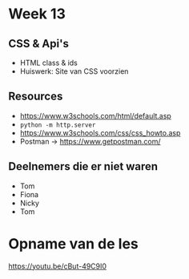 # Week 13

## CSS & Api's
- HTML class & ids
- Huiswerk: Site van CSS voorzien

## Resources
- https://www.w3schools.com/html/default.asp
- `python -m http.server`
- https://www.w3schools.com/css/css_howto.asp
- Postman -> https://www.getpostman.com/


## Deelnemers die er niet waren
- Tom
- Fiona
- Nicky
- Tom

# Opname van de les
https://youtu.be/cBut-49C9I0


